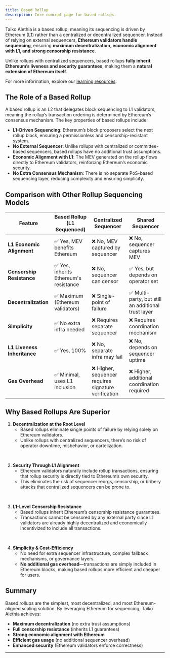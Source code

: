 ```yaml
---
title: Based Rollup
description: Core concept page for based rollups.
---
```


Taiko Alethia is a based rollup, meaning its sequencing is driven by Ethereum (L1) rather than a centralized or decentralized sequencer. Instead of relying on external sequencers, **Ethereum validators handle sequencing**, ensuring **maximum decentralization, economic alignment with L1, and strong censorship resistance**.

Unlike rollups with centralized sequencers, based rollups **fully inherit Ethereum’s liveness and security guarantees**, making them a **natural extension of Ethereum itself**.

For more information, explore our [learning resources](/resources/learning-resources).

## The Role of a Based Rollup

A based rollup is an L2 that delegates block sequencing to L1 validators, meaning the rollup’s transaction ordering is determined by Ethereum’s consensus mechanism. The key properties of based rollups include:

- **L1-Driven Sequencing**: Ethereum’s block proposers select the next rollup block, ensuring a permissionless and censorship-resistant system.
- **No External Sequencer**: Unlike rollups with centralized or committee-based sequencers, based rollups have no additional trust assumptions.
- **Economic Alignment with L1**: The MEV generated on the rollup flows directly to Ethereum validators, reinforcing Ethereum’s economic security.
- **No Extra Consensus Mechanism**: There is no separate PoS-based sequencing layer, reducing complexity and ensuring simplicity.

## Comparison with Other Rollup Sequencing Models

| Feature                     | Based Rollup (L1 Sequenced)            | Centralized Sequencer                                | Shared Sequencer                                    |
| --------------------------- | -------------------------------------- | ---------------------------------------------------- | --------------------------------------------------- |
| **L1 Economic Alignment**   | ✅ Yes, MEV benefits Ethereum          | ❌ No, MEV captured by sequencer                     | ❌ No, sequencer captures MEV                       |
| **Censorship Resistance**   | ✅ Yes, inherits Ethereum's resistance | ❌ No, sequencer can censor                          | ✅ Yes, but depends on operator set                 |
| **Decentralization**        | ✅ Maximum (Ethereum validators)       | ❌ Single-point of failure                           | ✅ Multi-party, but still an additional trust layer |
| **Simplicity**              | ✅ No extra infra needed               | ❌ Requires separate sequencer                       | ❌ Requires coordination mechanism                  |
| **L1 Liveness Inheritance** | ✅ Yes, 100%                           | ❌ No, separate infra may fail                       | ❌ No, depends on sequencer uptime                  |
| **Gas Overhead**            | ✅ Minimal, uses L1 inclusion          | ❌ Higher, sequencer requires signature verification | ❌ Higher, additional coordination required         |

## Why Based Rollups Are Superior

1. **Decentralization at the Root Level**
   - Based rollups eliminate single points of failure by relying solely on Ethereum validators.
   - Unlike rollups with centralized sequencers, there’s no risk of operator downtime, misbehavior, or cartelization.

<br/>

2. **Security Through L1 Alignment**
   - Ethereum validators naturally include rollup transactions, ensuring that rollup security is directly tied to Ethereum’s own security.
   - This eliminates the risk of sequencer reorgs, censorship, or bribery attacks that centralized sequencers can be prone to.

<br/>

3. **L1-Level Censorship Resistance**
   - Based rollups inherit Ethereum’s censorship resistance guarantees.
   - Transactions cannot be censored by any external party since L1 validators are already highly decentralized and economically incentivized to include all transactions.

<br/>

4. **Simplicity & Cost-Efficiency**
   - No need for extra sequencer infrastructure, complex fallback mechanisms, or governance layers.
   - **No additional gas overhead**—transactions are simply included in Ethereum blocks, making based rollups more efficient and cheaper for users.

## Summary

Based rollups are the simplest, most decentralized, and most Ethereum-aligned scaling solution. By leveraging Ethereum for sequencing, Taiko Alethia achieves:

- **Maximum decentralization** (no extra trust assumptions)
- **Full censorship resistance** (inherits L1 guarantees)
- **Strong economic alignment with Ethereum**
- **Efficient gas usage** (no additional sequencer overhead)
- **Enhanced security** (Ethereum validators enforce correctness)

---
